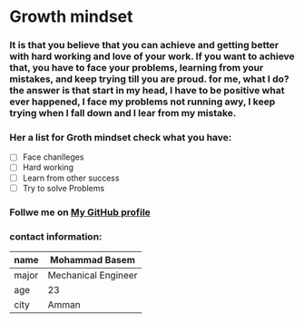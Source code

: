 # **Growth mindset**
### It is that you believe that you can achieve and getting better with hard working and love of your work. If you want to achieve that, you have to face your problems, learning from your mistakes, and keep trying till you are proud. for me, what I do? the answer is that start in my head, I have to be positive what ever happened, I face my problems not running awy, I keep trying when I fall down and I lear from my mistake. 
### Her a list for Groth mindset check what you have:
- [ ] Face chanlleges
- [ ] Hard working
- [ ] Learn from other success
- [ ] Try to solve Problems
### Follwe me on [My GitHub profile]( https://github.com/mzool)
### contact information:
| name  | Mohammad Basem     |
|------ |-------------------|
| major |Mechanical Engineer|
| age   |       23          |
| city  |        Amman      |
